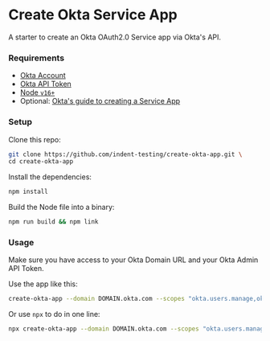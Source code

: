 # Create Okta Service App

A starter to create an Okta OAuth2.0 Service app via Okta's API.

### Requirements

- [Okta Account](https://okta.com)
- [Okta API Token](https://help.okta.com/en/prod/Content/Topics/Security/API.htm?cshid=Security_API#)
- [Node `v16+`](https://nodejs.org/dist/latest-v16.x/docs/api/)
- Optional: [Okta's guide to creating a Service App](https://developer.okta.com/docs/guides/implement-oauth-for-okta-serviceapp/overview/)

### Setup

Clone this repo:

```bash
git clone https://github.com/indent-testing/create-okta-app.git \
cd create-okta-app
```

Install the dependencies:

```bash
npm install
```

Build the Node file into a binary:

```bash
npm run build && npm link
```

### Usage

Make sure you have access to your Okta Domain URL and your Okta Admin API Token.

Use the app like this:

```bash
create-okta-app --domain DOMAIN.okta.com --scopes "okta.users.manage,okta.groups.manage,okta.apps.read" --token TOKEN --name indent-access-service-app
```

Or use `npx` to do in one line:

```bash
npx create-okta-app --domain DOMAIN.okta.com --scopes "okta.users.manage,okta.groups.manage,okta.apps.read" --token TOKEN --name indent-access-service-app
```
